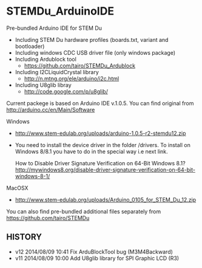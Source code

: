 STEMDu_ArduinoIDE
=================

Pre-bundled Arduino IDE for STEM Du
- Including STEM Du hardware profiles (boards.txt, variant and bootloader)
- Including windows CDC USB driver file (only windows package)
- Including Ardublock tool
  - https://github.com/tairo/STEMDu_Ardublock
- Including I2CLiquidCrystal library
  - http://n.mtng.org/ele/arduino/i2c.html
- Including U8glib libray
  - http://code.google.com/p/u8glib/

Current packege is based on Arduino IDE v.1.0.5. You can find original from http://arduino.cc/en/Main/Software

Windows
* http://www.stem-edulab.org/uploads/arduino-1.0.5-r2-stemdu12.zip
* You need to install the device driver in the folder /drivers. To install on Windows 8/8.1 you have to do in the special way i.e next link.

	How to Disable Driver Signature Verification on 64-Bit Windows 8.1? http://mywindows8.org/disable-driver-signature-verification-on-64-bit-windows-8-1/

MacOSX
* http://www.stem-edulab.org/uploads/Arduino_0105_for_STEM_Du_12.zip

You can also find pre-bundled additional files separately from https://github.com/tairo/STEMDu

HISTORY
-------
- v12 2014/08/09 10:41 Fix ArduBlockTool bug (M3M4Backward)
- v11 2014/08/09 10:00 Add U8glib library for SPI Graphic LCD (R3)
